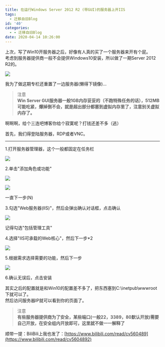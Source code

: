 ```yaml
---
title: 在运行Windows Server 2012 R2 (带GUI)的服务器上开IIS
tags:
  - 迁移自旧Blog
id: '40'
categories:
  - - 迁移自旧Blog
date: 2020-04-14 10:26:00
---
```


上次，写了Win10开服务器之后，好像有人真的买了一个服务器来开有个屁。  
考虑到服务器提供商一般不会提供Windows10安装，所以做了一期Server 2012 R2的。

![](https://cdn.jsdelivr.net/gh/HanHan233/blog-old@master/passages/20200414/86c926f7d2b527373d23fbee32f7c46af4ce4b37.png@1320w_702h.jpg)

我为了做这期专栏还重置了一边服务器(懒得下镜像)…

> 注意  
> **Win Server GUI服务器一般1GB内存妥妥的（不跑特殊任务的话），512MB可能吃紧，爆掉倒不会，就是超出部分都塞到虚拟内存里了，注意别关虚拟内存了。**

啊啊啊，给个三连吧博客你给个寂寞呢？打钱还差不多（逃）

首先，我们得登陆服务器，RDP或者VNC。

* * *

1.打开服务器管理器，这个一般都固定在任务栏

![](https://cdn.jsdelivr.net/gh/HanHan233/blog-old@master/passages/20200414/4f2f0a88c6c7804525cf6507384d6e6aaa89c85d.png@792w_404h.jpg)

2.单击"添加角色或功能"

![](https://cdn.jsdelivr.net/gh/HanHan233/blog-old@master/passages/20200414/678c71a812820191dd1dd3e06836fa7691fc88d8.png@1320w_702h.jpg)

![](https://cdn.jsdelivr.net/gh/HanHan233/blog-old@master/passages/20200414/5507340017df221192b2b0ffcf3d77568a419d3c.png@1320w_468h.jpg)

一直下一步(N)

3.勾选"Web服务器(IIS)"，然后会弹出确认对话框，点击确认

![](https://cdn.jsdelivr.net/gh/HanHan233/blog-old@master/passages/20200414/fefb4ac5f8ca924e1de1964a0837c41a84ec5c67.png@1320w_774h.jpg)

记得勾选"包括管理工具"

4.选择"IIS可承载的Web核心"，然后下一步\*2

![](https://cdn.jsdelivr.net/gh/HanHan233/blog-old@master/passages/20200414/fcfc2fc30b55bc7924e56553122d7225c71312e0.png@1320w_940h.jpg)

5.根据需求选择需要的功能，然后下一步

![](https://cdn.jsdelivr.net/gh/HanHan233/blog-old@master/passages/20200414/d4558455e551a9c31e8e25219309f22b61080f92.png@1320w_938h.jpg)

6.确认无误后，点击安装

其实之后的配置就是和Win10的配置差不多了，把东西塞到C:\\inetpub\\wwwroot下就可以了。  
然后访问服务器IP就可以看到你的页面了。

> 注意  
> **有些服务器提供商为了安全，某些端口(一般22，3389，80默认开放)需要自己开放，在安全组内开放即可，这里就不做一一解释了**

顺带一提：BiliBili上我也发了：[https://www.bilibili.com/read/cv560489](https://www.bilibili.com/read/cv5604892)